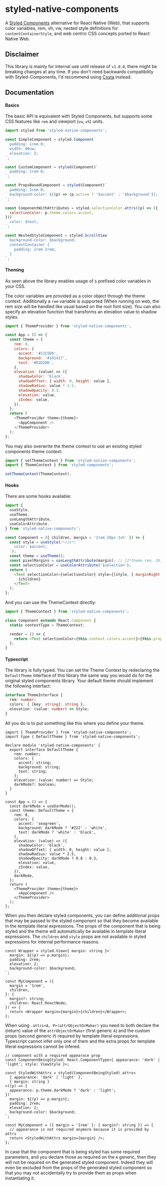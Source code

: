 # styled-native-components

A [Styled Components](https://www.styled-components.com) alternative for React Native (Web), that supports color variables, rem, vh, vw, nested style definitions for `contentContainerStyle`, and web centric CSS concepts ported to React Native Web.

## Disclaimer

This library is mainly for internal use until release of `v1.0.0`, there might be breaking changes at any time. If you don't need backwards compatibility with Styled-Components, I'd recommend using [Cssta](https://jacobp100.github.io/cssta) instead.

## Documentation

#### Basics

The basic API is equivalent with Styled Components, but supports some CSS features like `rem` and viewport (`vw`, `vh`) units.

```js
import styled from 'styled-native-components';

const SimpleComponent = styled.Component`
  padding: 1rem 0;
  width: 80vw;
  elevation: 2;
`;

const CustomComponent = styled(Component)`
  padding: 1rem 0;
`;

const PropsBasedComponent = styled(Component)`
  padding: 1rem 0;
  background-color: ${(p) => (p.active ? '$accent' : '$background')};
`;

const ComponentWithAttributes = styled.selectionColor.attrs((p) => ({
  selectionColor: p.theme.colors.accent,
}))`
  color: $text;
`;

const NestedStyleComponent = styled.ScrollView`
  background-color: $background;
  contentContainer {
    padding: 1rem 2rem;
  }
`;
```

#### Theming

As seen above the library enables usage of `$` prefixed color variables in your CSS.

The color variables are provided as a color object through the theme context. Additionally a `rem` variable is supported (When running on web, the rem size will be handled like usual based on the root font size). You can also specify an elevation function that transforms an elevation value to shadow styles.

```js
import { ThemeProvider } from 'styled-native-components';

const App = () => {
  const theme = {
    rem: 8,
    colors: {
      accent: '#11C5D9',
      background: '#141417',
      text: '#D2D2D6',
    },
    elevation: (value) => ({
      shadowColor: 'black',
      shadowOffset: { width: 0, height: value },
      shadowRadius: value * 2.5,
      shadowOpacity: 0.3,
      elevation: value,
      zIndex: value,
    }),
  };
  return (
    <ThemeProvider theme={theme}>
      <AppComponent />
    </ThemeProvider>
  );
};
```

You may also overwrite the theme context to use an existing styled components theme context:

```js
import { setThemeContext } from 'styled-native-components';
import { ThemeContext } from 'styled-components';

setThemeContext(ThemeContext);
```

#### Hooks

There are some hooks available:

```js
import {
  useStyle,
  useTheme,
  useLengthAttribute,
  useColorAttribute,
} from 'styled-native-components';

const Component = ({ children, margin = '2rem 20px 1vh' }) => {
  const style = useStyle(/*css*/ `
    color: $accent;
  `);
  const theme = useTheme();
  const pixelMargins = useLengthAttribute(margin); // [2*theme.rem, 20, windowWidth/100, 20 ]
  const selectionColor = useColorAttribute('$selection');
  return (
    <Text selectionColor={selectionColor} style={[style, { marginRight: theme.rem }]}>
      {children}
    </Text>
  );
};
```

And you can use the ThemeContext directly:

```js
import { ThemeContext } from 'styled-native-components';

class Component extends React.Component {
  static contextType = ThemeContext;

  render = () => {
    return <Text selectionColor={this.context.colors.accent}>{this.props.children}</Text>;
  };
}
```

#### Typescript

The library is fully typed. You can set the Theme Context by redeclaring the `DefaultTheme` interface of this library the same way you would do for the original styled components library. Your default theme should implement the following interfact:

```ts
interface ThemeInterface {
  rem: number;
  colors: { [key: string]: string };
  elevation: (value: number) => Style;
}
```

All you do is to put something like this where you define your theme.

```tsx
import { ThemeProvider } from 'styled-native-components';
import type { DefaultTheme } from 'styled-native-components';

declare module 'styled-native-components' {
  export interface DefaultTheme {
    rem: number;
    colors: {
      accent: string;
      background: string;
      text: string;
    };
    elevation: (value: number) => Style;
    darkMode?: boolean;
  }
}

const App = () => {
  const darkMode = useDarMode();
  const theme: DefaultTheme = {
    rem: 8,
    colors: {
      accent: 'seagreen',
      background: darkMode ? '#222' : 'white',
      text: darkMode ? 'white' : 'black',
    },
    elevation: (value) => ({
      shadowColor: 'black',
      shadowOffset: { width: 0, height: value },
      shadowRadius: value * 2.5,
      shadowOpacity: darkMode ? 0.8 : 0.3,
      elevation: value,
      zIndex: value,
    }),
    darkMode,
  };
  return (
    <ThemeProvider theme={theme}>
      <AppComponent />
    </ThemeProvider>
  );
};
```

When you then declare styled components, you can define additional props that may be passed to the styled component so that they become available in the template literal expressions. The props of the component that is being styled and the theme will automatically be available in template literal expressions. The `children` and `style` props are not available in styled expressions for internal performance reasons.

```tsx
const Wrapper = styled.View<{ margin: string }>`
  margin: ${(p) => p.margin};
  padding: 2rem;
  elevation: 2;
  background-color: $background;
`;

const MyComponent = ({
  margin = '1rem',
  children,
}: {
  margin?: string;
  children: React.ReactNode;
}) => {
  return <Wrapper margin={margin}>{children}</Wrapper>;
};
```

When using `.attrs<A, P>(attrObjectOrMaker)` you need to both declare the (return) value of the `attrObjectOrMaker` (first generic `A`) and the custom props (second generic `P`) required by template literal expressions. Typescript cannot infer only one of them and the extra props for template literal expressions cannot be infered.

```tsx
// component with a required appearace prop
const ComponentBeingStyled: React.ComponentType<{ appearance: 'dark' | 'light'; style: ViewStyle }>;

const StyledWithAttrs = styled(ComponentBeingStyled).attrs<
  { appearance: 'dark' | 'light' },
  { margin: string }
>((p) => {
  appearance: p.theme.darkMode ? 'dark' : 'light';
})`
  margin: ${(p) => p.margin};
  padding: 2rem;
  elevation: 2;
  background-color: $background;
`;

const MyComponent = ({ margin = '1rem' }: { margin?: string }) => {
  // appearance is not required anymore because it is provided by attrs
  return <StyledWithAttrs margin={margin} />;
};
```

In case that the component that is being styled has some required parameters, and you declare those as required on the `A` generic, then they will not be required on the generated styled component. Indeed they will even be excluded from the props of the generated styled component so that you may not accidentally try to provide them as props when instantiating it.
